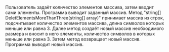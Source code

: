 Пользователь задаёт количество элементов массива, затем вводит сами элементы.
Программа выводит заданный массив.
Метод "string[] DeletElementsMoreThanThree(string[] array)" принимает массив из строк, подсчитывает количество элементов массива, длина символов которых меньше или равна 3. Далее метод создаёт новый массив необходимого размера и вносит в него элементы, количество символов в которых меньше или равна 3. Затем метод возвращает новый массив.
Программа выводит новый массив.